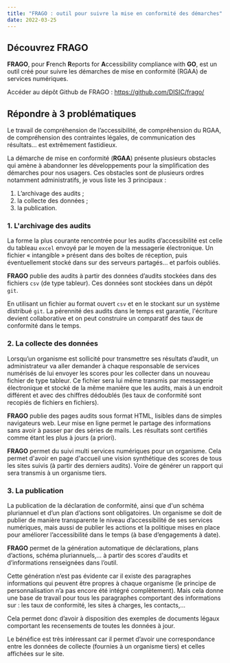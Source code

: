 ```yaml
---
title: "FRAGO : outil pour suivre la mise en conformité des démarches"
date: 2022-03-25
---
```


## Découvrez FRAGO

**FRAGO**, pour **F**rench **R**eports for **A**ccessibility compliance with **GO**, est un outil créé pour suivre les démarches de mise en conformité (RGAA) de services numériques.

Accéder au dépôt Github de FRAGO : <https://github.com/DISIC/frago/>

## Répondre à 3 problématiques

Le travail de compréhension de l’accessibilité, de compréhension du RGAA, de compréhension des contraintes légales, de communication des résultats… est extrêmement fastidieux.

La démarche de mise en conformité (**RGAA**) présente plusieurs obstacles qui amène à abandonner les développements pour la simplification des démarches pour nos usagers. Ces obstacles sont de plusieurs ordres notamment administratifs, je vous liste les 3 principaux :

1. L’archivage des audits ;
2. la collecte des données ;
3. la publication.

### 1. L'archivage des audits

La forme la plus courante rencontrée pour les audits d’accessibilité est celle du tableau `excel` envoyé par le moyen de la messagerie électronique. Un fichier « intangible » présent dans des boîtes de réception, puis éventuellement stocké dans sur des serveurs partagés… et parfois oubliés.

**FRAGO** publie des audits à partir des données d’audits stockées dans des fichiers `csv` (de type tableur). Ces données sont stockées dans un dépôt `git`.

En utilisant un fichier au format ouvert `csv` et en le stockant sur un système distribué `git`. La pérennité des audits dans le temps est garantie, l'écriture devient collaborative et on peut construire un comparatif des taux de conformité dans le temps.

### 2. La collecte des données

Lorsqu’un organisme est sollicité pour transmettre ses résultats d’audit, un administrateur va aller demander à chaque responsable de services numérisés de lui envoyer les scores pour les collecter dans un nouveau fichier de type tableur. Ce fichier sera lui même transmis par messagerie électronique et stocké de la même manière que les audits, mais à un endroit différent et avec des chiffres dédoublés (les taux de conformité sont recopiés de fichiers en fichiers).

**FRAGO** publie des pages audits sous format HTML, lisibles dans de simples navigateurs web. Leur mise en ligne permet le partage des informations sans avoir à passer par des séries de mails. Les résultats sont certifiés comme étant les plus à jours (a priori).

**FRAGO** permet du suivi multi services numériques pour un organisme. Cela permet d'avoir en page d'accueil une vision synthétique des scores de tous les sites suivis (à partir des derniers audits). Voire de générer un rapport qui sera transmis à un organisme tiers.

### 3. La publication

La publication de la déclaration de conformité, ainsi que d'un schéma pluriannuel et d’un plan d’actions sont obligatoires. Un organisme se doit de publier de manière transparente le niveau d’accessibilité de ses services numériques, mais aussi de publier les actions et la politique mises en place pour améliorer l’accessibilité dans le temps (à base d’engagements à date).

**FRAGO** permet de la génération automatique de déclarations, plans d’actions, schéma pluriannuels,… à partir des scores d'audits et d’informations renseignées dans l’outil.

Cette génération n’est pas évidente car il existe des paragraphes informations qui peuvent être propres à chaque organisme (le principe de personnalisation n’a pas encore été intégré complètement). Mais cela donne une base de travail pour tous les paragraphes comportant des informations sur : les taux de conformité, les sites à charges, les contacts,…

Cela permet donc d’avoir à disposition des exemples de documents légaux comportant les recensements de toutes les données à jour.

Le bénéfice est très intéressant car il permet d’avoir une correspondance entre les données de collecte (fournies à un organisme tiers) et celles affichées sur le site.
